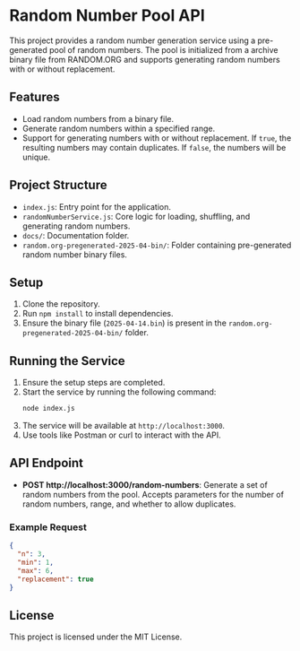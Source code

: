# Random Number Pool API

This project provides a random number generation service using a pre-generated pool of random numbers. The pool is initialized from a archive binary file from RANDOM.ORG and supports generating random numbers with or without replacement.

## Features

- Load random numbers from a binary file.
- Generate random numbers within a specified range.
- Support for generating numbers with or without replacement. If `true`, the resulting numbers may contain duplicates. If `false`, the numbers will be unique.

## Project Structure

- `index.js`: Entry point for the application.
- `randomNumberService.js`: Core logic for loading, shuffling, and generating random numbers.
- `docs/`: Documentation folder.
- `random.org-pregenerated-2025-04-bin/`: Folder containing pre-generated random number binary files.

## Setup

1. Clone the repository.
2. Run `npm install` to install dependencies.
3. Ensure the binary file (`2025-04-14.bin`) is present in the `random.org-pregenerated-2025-04-bin/` folder.

## Running the Service

1. Ensure the setup steps are completed.
2. Start the service by running the following command:
   ```bash
   node index.js
   ```
3. The service will be available at `http://localhost:3000`.
4. Use tools like Postman or curl to interact with the API.

## API Endpoint

- **POST http://localhost:3000/random-numbers**: Generate a set of random numbers from the pool. Accepts parameters for the number of random numbers, range, and whether to allow duplicates.

### Example Request
```json
{
  "n": 3,
  "min": 1,
  "max": 6,
  "replacement": true
}
```

## License

This project is licensed under the MIT License.
